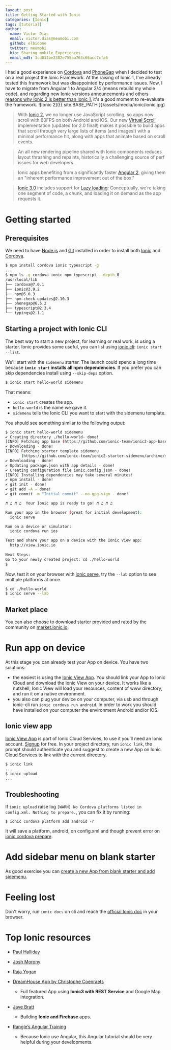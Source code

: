 ```yaml
---
layout: post
title: Getting Started with Ionic
categories: [Ionic]
tags: [tutorial]
author:
  name: Victor Dias
  email: victor.dias@meumobi.com
  github: elbidone
  twitter: meumobi
  bio: Sharing mobile Experiences
  email_md5: 1cd012be2382e755aa763c66acc7cfa6
---
```

I had a good experience on [Cordova] and [PhoneGap] when I decided to test on a real project the Ionic Framework. At the raising of Ionic 1, I've already tested this framework but was disappointed by performance issues. Now, I have to migrate from Angular 1 to Angular 2/4 (means rebuild my whole code), and regarding new Ionic versions announcements and others [reasons why Ionic 2 is better than Ionic 1](https://www.joshmorony.com/7-reasons-why-ionic-2-is-better-than-ionic-1/), it's a good moment to re-evaluate the framework.
![Ionic 2]({{ site.BASE_PATH }}/assets/media/ionic/ionic.jpg)

> With [Ionic 2]((http://blog.ionic.io/announcing-ionic-2-0-0-final/)), we no longer use JavaScript scrolling, so apps now scroll with 60FPS on both Android and iOS. Our new [Virtual Scroll](http://ionicframework.com/docs/api/components/virtual-scroll/VirtualScroll/) implementation (updated for 2.0 final!) makes it possible to build apps that scroll through very large lists of items (and images!) with a minimal performance hit, along with apps that animate based on scroll events.

> An all new rendering pipeline shared with Ionic components reduces layout thrashing and repaints, historically a challenging source of perf issues for web developers.

> Ionic apps benefiting from a significantly faster [Angular 2](http://learnangular2.com/), giving them an "inherent performance improvement out of the box."

> [Ionic 3.0](http://blog.ionic.io/ionic-3-0-has-arrived/) includes support for [Lazy loading](http://blog.ionic.io/ionic-and-lazy-loading-pt-1/):  Conceptually, we’re taking one segment of code, a chunk, and loading it on demand as the app requests it.

# Getting started

## Prerequisites
We need to have [Node.js] and [Git] installed in order to install both [Ionic] and [Cordova].

```sh
$ npm install cordova ionic typescript -g
...
$ npm ls -g cordova ionic npm typescript --depth 0
/usr/local/lib
├── cordova@7.0.1 
├── ionic@3.9.2 
├── npm@5.0.3 
├── npm-check-updates@2.10.3
├── phonegap@6.5.2
├── typescript@2.3.4 
└── typings@2.1.1
```

## Starting a project with Ionic CLI
The best way to start a new project, for learning or real work, is using a starter. Ionic provides some useful, you can list using [ionic cli](https://ionicframework.com/docs/cli/start/):
`ionic start --list`.

We'll start with the `sidemenu` starter. The launch could spend a long time because **`ionic start` installs all npm dependencies**. If you prefer you can skip dependencies install using `--skip-deps` option.

```sh
$ ionic start hello-world sidemenu
```

That means:

- `ionic start` creates the app.
- `hello-world` is the name we gave it.
- `sidemenu` tells the Ionic CLI you want to start with the sidemenu template.

You should see something similar to the following output:

```sh
$ ionic start hello-world sidemenu
✔ Creating directory ./hello-world- done!
[INFO] Fetching app base (https://github.com/ionic-team/ionic2-app-base/archive/master.tar.gz)
✔ Downloading - done!
[INFO] Fetching starter template sidemenu 
       (https://github.com/ionic-team/ionic2-starter-sidemenu/archive/master.tar.gz)
✔ Downloading - done!
✔ Updating package.json with app details - done!
✔ Creating configuration file ionic.config.json - done!
[INFO] Installing dependencies may take several minutes!
✔ npm install - done!
✔ git init - done!
✔ git add -A - done!
✔ git commit -m "Initial commit" --no-gpg-sign - done!

♬ ♫ ♬ ♫  Your Ionic app is ready to go! ♬ ♫ ♬ ♫

Run your app in the browser (great for initial development):
  ionic serve

Run on a device or simulator:
  ionic cordova run ios

Test and share your app on a device with the Ionic View app:
  http://view.ionic.io
  
Next Steps:
Go to your newly created project: cd ./hello-world
$ 
```

Now, test it on your browser with [ionic serve](https://ionicframework.com/docs/cli/serve/), try the `--lab` option to see multiple platforms at once.

```sh
$ cd ./hello-world
$ ionic serve --lab
```

## Market place
You can also choose to download starter provided and rated by the community on [market.ionic.io].

# Run app on device
At this stage you can already test your App on device. You have two solutions:

- the easiest is using the [Ionic View App]. You should link your App to Ionic Cloud and download the Ionic View on your device. It works like a nutshell, Ionic View will load your resources, content of www directory, and run it on a native environment.
- you also can plug your device on your computer, via usb and through ionic-cli run `ionic cordova run android`. In order to work you should have installed on your computer the environment Android and/or iOS.

## Ionic view app
[Ionic View App] is part of Ionic Cloud Services, to use it you’ll need an Ionic account. [Signup](https://apps.ionic.io/signup) for free.
In your project directory, run `ionic link`, the prompt should authenticate you and suggest to create a new App on Ionic Cloud Services to link with the current directory.

```sh
$ ionic link
...
$ ionic upload
...
```

## Troubleshooting
If `ionic upload` raise log `[WARN] No Cordova platforms listed in config.xml. Nothing to prepare.`, you can fix it by running:

```
$ ionic cordova platform add android -r
```

It will save a platform, android, on config.xml and though prevent error on [ionic cordova prepare](https://ionicframework.com/docs/cli/cordova/prepare/). 

# Add sidebar menu on blank starter
As good exercise you can [create a new App from blank starter and add sidemenu](https://forum.ionicframework.com/t/how-to-add-sidebar-menu-to-my-existing-ionic-2-project/56481/2).

# Feeling lost

Don't worry, run `ionic docs` on cli and reach the [official Ionic doc](https://ionicframework.com/docs/api/) in your browser.

# Top Ionic resources

- [Paul Halliday]
- [Josh Morony]
- [Raja Yogan]
- [DreamHouse App by Christophe Coenraets]
  - Full featured App using **Ionic3 with REST Service** and Google Map integration.
- [Jave Bratt]
  - Building **Ionic and Firebase** apps.
- [Rangle’s Angular Training]
  - Because Ionic use Angular, this Angular tutorial should be very helpful during your developments.

   [Rangle’s Angular Training]: <https://angular-2-training-book.rangle.io/>
   [Jave Bratt]: <https://javebratt.com/>
   [Paul Halliday]: <https://www.youtube.com/channel/UCYJ9O6X1oFt7YGXpfRwrcWg/videos>
   [Josh Morony]: <https://www.joshmorony.com/>
   [Raja Yogan]: <http://tphangout.com/>
   [DreamHouse App by Christophe Coenraets]: <http://coenraets.org/blog/2017/04/dreamhouse-sample-application-ionic3-angular4/>
   [Node.js]: <https://nodejs.org/en/download/>
   [Git]: <http://git-scm.com/download>
   [Ionic]: <https://ionicframework.com/>
   [Cordova]: <https://cordova.apache.org/>
   [market.ionic.io]: <https://market.ionic.io/starters>
   [Ionic View App]: <https://view.ionic.io/>
   [ionic2-super-tabs]: <https://github.com/zyra/ionic2-super-tabs>
   [PhoneGap]: <https://phonegap.com/>

